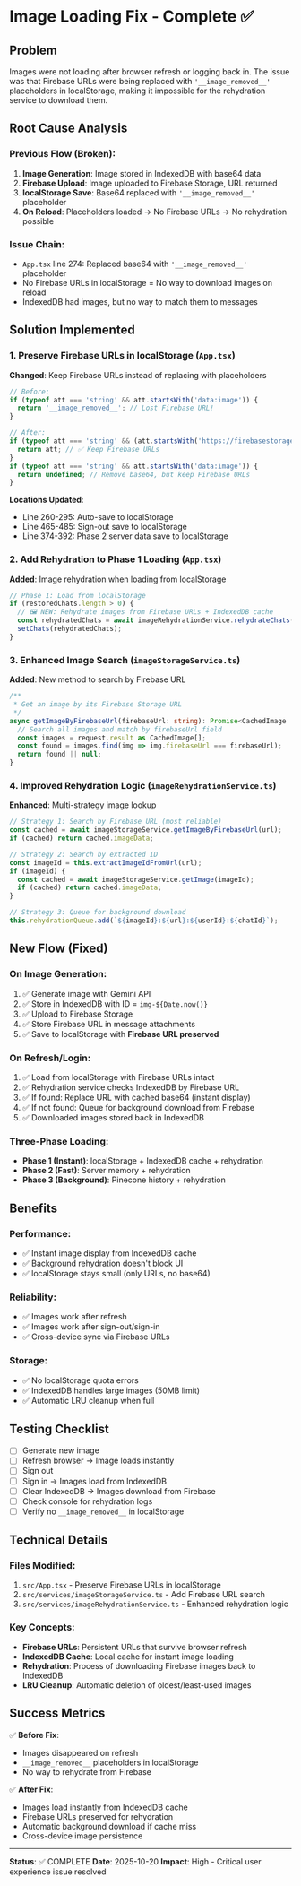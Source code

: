 # Image Loading Fix - Complete ✅

## Problem
Images were not loading after browser refresh or logging back in. The issue was that Firebase URLs were being replaced with `'__image_removed__'` placeholders in localStorage, making it impossible for the rehydration service to download them.

## Root Cause Analysis

### Previous Flow (Broken):
1. **Image Generation**: Image stored in IndexedDB with base64 data
2. **Firebase Upload**: Image uploaded to Firebase Storage, URL returned
3. **localStorage Save**: Base64 replaced with `'__image_removed__'` placeholder
4. **On Reload**: Placeholders loaded → No Firebase URLs → No rehydration possible

### Issue Chain:
- `App.tsx` line 274: Replaced base64 with `'__image_removed__'` placeholder
- No Firebase URLs in localStorage = No way to download images on reload
- IndexedDB had images, but no way to match them to messages

## Solution Implemented

### 1. Preserve Firebase URLs in localStorage (`App.tsx`)
**Changed**: Keep Firebase URLs instead of replacing with placeholders

```typescript
// Before:
if (typeof att === 'string' && att.startsWith('data:image')) {
  return '__image_removed__'; // Lost Firebase URL!
}

// After:
if (typeof att === 'string' && (att.startsWith('https://firebasestorage.googleapis.com/') || att.includes('.firebasestorage.app'))) {
  return att; // ✅ Keep Firebase URLs
}
if (typeof att === 'string' && att.startsWith('data:image')) {
  return undefined; // Remove base64, but keep Firebase URLs
}
```

**Locations Updated**:
- Line 260-295: Auto-save to localStorage
- Line 465-485: Sign-out save to localStorage  
- Line 374-392: Phase 2 server data save to localStorage

### 2. Add Rehydration to Phase 1 Loading (`App.tsx`)
**Added**: Image rehydration when loading from localStorage

```typescript
// Phase 1: Load from localStorage
if (restoredChats.length > 0) {
  // 🖼️ NEW: Rehydrate images from Firebase URLs + IndexedDB cache
  const rehydratedChats = await imageRehydrationService.rehydrateChats(restoredChats, user.id);
  setChats(rehydratedChats);
}
```

### 3. Enhanced Image Search (`imageStorageService.ts`)
**Added**: New method to search by Firebase URL

```typescript
/**
 * Get an image by its Firebase Storage URL
 */
async getImageByFirebaseUrl(firebaseUrl: string): Promise<CachedImage | null> {
  // Search all images and match by firebaseUrl field
  const images = request.result as CachedImage[];
  const found = images.find(img => img.firebaseUrl === firebaseUrl);
  return found || null;
}
```

### 4. Improved Rehydration Logic (`imageRehydrationService.ts`)
**Enhanced**: Multi-strategy image lookup

```typescript
// Strategy 1: Search by Firebase URL (most reliable)
const cached = await imageStorageService.getImageByFirebaseUrl(url);
if (cached) return cached.imageData;

// Strategy 2: Search by extracted ID
const imageId = this.extractImageIdFromUrl(url);
if (imageId) {
  const cached = await imageStorageService.getImage(imageId);
  if (cached) return cached.imageData;
}

// Strategy 3: Queue for background download
this.rehydrationQueue.add(`${imageId}:${url}:${userId}:${chatId}`);
```

## New Flow (Fixed)

### On Image Generation:
1. ✅ Generate image with Gemini API
2. ✅ Store in IndexedDB with ID = `img-${Date.now()}`
3. ✅ Upload to Firebase Storage
4. ✅ Store Firebase URL in message attachments
5. ✅ Save to localStorage with **Firebase URL preserved**

### On Refresh/Login:
1. ✅ Load from localStorage with Firebase URLs intact
2. ✅ Rehydration service checks IndexedDB by Firebase URL
3. ✅ If found: Replace URL with cached base64 (instant display)
4. ✅ If not found: Queue for background download from Firebase
5. ✅ Downloaded images stored back in IndexedDB

### Three-Phase Loading:
- **Phase 1 (Instant)**: localStorage + IndexedDB cache + rehydration
- **Phase 2 (Fast)**: Server memory + rehydration
- **Phase 3 (Background)**: Pinecone history + rehydration

## Benefits

### Performance:
- ✅ Instant image display from IndexedDB cache
- ✅ Background rehydration doesn't block UI
- ✅ localStorage stays small (only URLs, no base64)

### Reliability:
- ✅ Images work after refresh
- ✅ Images work after sign-out/sign-in
- ✅ Cross-device sync via Firebase URLs

### Storage:
- ✅ No localStorage quota errors
- ✅ IndexedDB handles large images (50MB limit)
- ✅ Automatic LRU cleanup when full

## Testing Checklist

- [ ] Generate new image
- [ ] Refresh browser → Image loads instantly
- [ ] Sign out
- [ ] Sign in → Images load from IndexedDB
- [ ] Clear IndexedDB → Images download from Firebase
- [ ] Check console for rehydration logs
- [ ] Verify no `__image_removed__` in localStorage

## Technical Details

### Files Modified:
1. `src/App.tsx` - Preserve Firebase URLs in localStorage
2. `src/services/imageStorageService.ts` - Add Firebase URL search
3. `src/services/imageRehydrationService.ts` - Enhanced rehydration logic

### Key Concepts:
- **Firebase URLs**: Persistent URLs that survive browser refresh
- **IndexedDB Cache**: Local cache for instant image loading
- **Rehydration**: Process of downloading Firebase images back to IndexedDB
- **LRU Cleanup**: Automatic deletion of oldest/least-used images

## Success Metrics

✅ **Before Fix**: 
- Images disappeared on refresh
- `__image_removed__` placeholders in localStorage
- No way to rehydrate from Firebase

✅ **After Fix**:
- Images load instantly from IndexedDB cache
- Firebase URLs preserved for rehydration
- Automatic background download if cache miss
- Cross-device image persistence

---

**Status**: ✅ COMPLETE
**Date**: 2025-10-20
**Impact**: High - Critical user experience issue resolved
